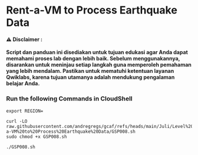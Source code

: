 #  Rent-a-VM to Process Earthquake Data


#### ⚠️ Disclaimer :
**Script dan panduan ini disediakan untuk tujuan edukasi agar Anda dapat memahami proses lab dengan lebih baik. Sebelum menggunakannya, disarankan untuk meninjau setiap langkah guna memperoleh pemahaman yang lebih mendalam. Pastikan untuk mematuhi ketentuan layanan Qwiklabs, karena tujuan utamanya adalah mendukung pengalaman belajar Anda.**

### Run the following Commands in CloudShell 

```
export REGION=
```

```
curl -LO raw.githubusercontent.com/andregregs/gcaf/refs/heads/main/Juli/Level%201/Rent-a-VM%20to%20Process%20Earthquake%20Data/GSP008.sh
sudo chmod +x GSP008.sh

./GSP008.sh
```